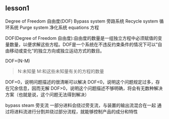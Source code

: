 ## lesson1

Degree of Freedom 自由度(DOF)
Bypass system 旁路系统
Recycle system 循环系统
Purge system 净化系统
equations 方程

DOF(Degree of Freedom 自由度):自由度的数量是一组独立方程中必须赋值的变量数量，以便求解这些方程。DOF是一个系统在不违反约束条件的情况下可以“自由移动或变化”的独立方向或独立运动方式的数目。


DOF=(N-M)
>N:未知量
>M:和这些未知量有关的方程的数量

DOF=0，说明问题描述的很清晰可以解决
DOF<0，说明这个问题规定过多，存在冗余信息，因而无解
DOF>0，说明这个问题描述不够明确，将会有无数种解决方案（也就是说，这个问题无法得到解决）

bypass steam 旁支流
一部分进料会绕过旁支流，与装置的输出流混合在一起
通过将进料流进行分割并绕过部分流程，就能够控制产品的成分和特性
